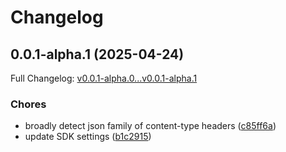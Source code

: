# Changelog

## 0.0.1-alpha.1 (2025-04-24)

Full Changelog: [v0.0.1-alpha.0...v0.0.1-alpha.1](https://github.com/dinaricrypto/dinari-api-sdk-python/compare/v0.0.1-alpha.0...v0.0.1-alpha.1)

### Chores

* broadly detect json family of content-type headers ([c85ff6a](https://github.com/dinaricrypto/dinari-api-sdk-python/commit/c85ff6a1b9ca1bd559d4c0b8acde42d4036da7a1))
* update SDK settings ([b1c2915](https://github.com/dinaricrypto/dinari-api-sdk-python/commit/b1c2915a1de667210001a2ef0e2da981f38175c6))
